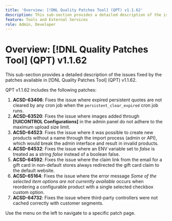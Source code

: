 ```yaml
---
title: 'Overview: [!DNL Quality Patches Tool] (QPT) v1.1.62'
description: This sub-section provides a detailed description of the issues fixed by the patches available in [!DNL Quality Patches Tool] (QPT) v1.1.62.
feature: Tools and External Services
role: Admin, Developer
---
```

# Overview: [!DNL Quality Patches Tool] (QPT) v1.1.62

This sub-section provides a detailed description of the issues fixed by the patches available in [!DNL Quality Patches Tool] (QPT) v1.1.62.

QPT v1.1.62 includes the following patches:

1. **ACSD-63406**: Fixes the issue where expired persistent quotes are not cleared by any cron job when the `persistent_clear_expired` cron job runs.
1. **ACSD-63520**: Fixes the issue where images added through **[!UICONTROL Configurations]** in the admin panel do not adhere to the maximum upload size limit.
1. **ACSD-64523**: Fixes the issue where it was possible to create new products without a name through the import process (admin or API), which would break the admin interface and result in invalid products.
1. **ACSD-64532**: Fixes the issue where an ENV variable set to *false* is treated as a string *false* instead of a boolean false.
1. **ACSD-64592**: Fixes the issue where the claim link from the email for a gift card in non-default stores always redirected the gift card claim to the default website.
1. **ACSD-65164**: Fixes the issue where the error message *Some of the selected item options are not currently available* occurs when reordering a configurable product with a single selected checkbox custom option.
1. **ACSD-64732**: Fixes the issue where third-party controllers were not cached correctly with customer segments.

Use the menu on the left to navigate to a specific patch page.

